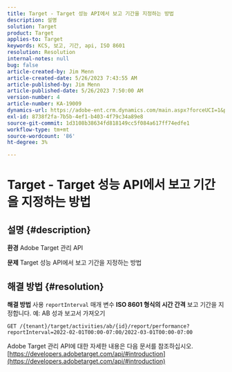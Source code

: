 ```yaml
---
title: Target - Target 성능 API에서 보고 기간을 지정하는 방법
description: 설명
solution: Target
product: Target
applies-to: Target
keywords: KCS, 보고, 기간, api, ISO 8601
resolution: Resolution
internal-notes: null
bug: false
article-created-by: Jim Menn
article-created-date: 5/26/2023 7:43:55 AM
article-published-by: Jim Menn
article-published-date: 5/26/2023 7:50:00 AM
version-number: 4
article-number: KA-19009
dynamics-url: https://adobe-ent.crm.dynamics.com/main.aspx?forceUCI=1&pagetype=entityrecord&etn=knowledgearticle&id=1fa2f70f-99fb-ed11-8849-6045bd006e5a
exl-id: 8738f2fa-7b5b-4ef1-b403-4f79c34a89e8
source-git-commit: 1d3108b38634fd818149cc5f084a617ff74edfe1
workflow-type: tm+mt
source-wordcount: '86'
ht-degree: 3%

---
```


# Target - Target 성능 API에서 보고 기간을 지정하는 방법

## 설명 {#description}


<b>환경</b>
Adobe Target 관리 API

<b>문제</b>
Target 성능 API에서 보고 기간을 지정하는 방법


## 해결 방법 {#resolution}


<b>해결 방법</b>
사용 `reportInterval` 매개 변수 <b>ISO 8601 형식의 시간 간격</b> 보고 기간을 지정합니다.
예: AB 성과 보고서 가져오기

`GET /{tenant}/target/activities/ab/{id}/report/performance?reportInterval=2022-02-01T00:00-07:00/2022-03-01T00:00-07:00`

Adobe Target 관리 API에 대한 자세한 내용은 다음 문서를 참조하십시오.
[https://developers.adobetarget.com/api/#introduction](https://developers.adobetarget.com/api/#introduction)
